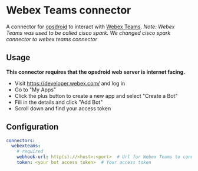 # Webex Teams connector

A connector for [opsdroid](https://github.com/opsdroid/opsdroid) to interact with [Webex Teams](https://www.webex.com/team-collaboration.html).
_Note: Webex Teams was used to be called cisco spark. We changed cisco spark connector to webex teams connector_

## Usage

**This connector requires that the opsdroid web server is internet facing.**

 - Visit https://developer.webex.com/ and log in
 - Go to "My Apps"
 - Click the plus button to create a new app and select "Create a Bot"
 - Fill in the details and click "Add Bot"
 - Scroll down and find your access token

## Configuration

```yaml
connectors:
  webexteams:
    # required
    webhook-url: http(s)://<host>:<port>  # Url for Webex Teams to connect to your bot
    token: <your bot access token>  # Your access token
```
